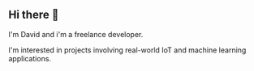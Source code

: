 ## Hi there 👋

I'm David and i'm a freelance developer. 

I'm interested in projects involving real-world IoT and machine learning applications.

